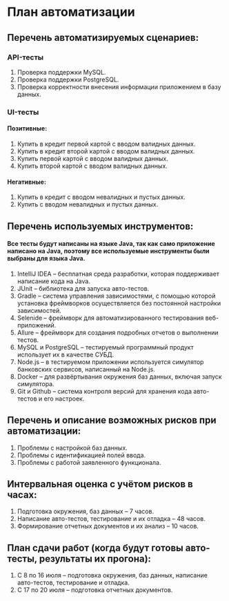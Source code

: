 # План автоматизации

## Перечень автоматизируемых сценариев: 
### API-тесты
1. Проверка поддержки MySQL.
2. Проверка поддержки PostgreSQL.
3. Проверка корректности внесения информации приложением в базу данных.

### UI-тесты
#### Позитивные:
1. Купить в кредит первой картой с вводом валидных данных.
2. Купить в кредит второй картой с вводом валидных данных.
3. Купить первой картой с вводом валидных данных.
4. Купить второй картой с вводом валидных данных.
#### Негативные:
1. Купить в кредит с вводом невалидных и пустых данных.
2. Купить с вводом невалидных и пустых данных.

## Перечень используемых инструментов:
#### Все тесты будут написаны на языке Java, так как само приложение написано на Java, поэтому все используемые инструменты были выбраны для языка Java.
1. IntelliJ IDEA – бесплатная среда разработки, которая поддерживает написание кода на Java.
2. JUnit – библиотека для запуска авто-тестов.
3. Gradle – система управления зависимостями, с помощью которой установка фреймворков осуществляется без постоянной настройки зависимостей.
4. Selenide – фреймворк для автоматизированного тестирования веб-приложений.
5. Allure – фреймворк для создания подробных отчетов о выполнении тестов. 
7. MySQL и PostgreSQL – тестируемый программный продукт использует их в качестве СУБД.
8. Node.js – в тестируемом приложении используется симулятор банковских сервисов, написанный на Node.js.
9. Docker – для развёртывания окружения баз данных, включая запуск симулятора.
10. Git и Github – система контроля версий для хранения кода авто-тестов и его настроек.

## Перечень и описание возможных рисков при автоматизации:
1. Проблемы с настройкой баз данных.
2. Проблемы с идентификацией полей ввода.
3. Проблемы с работой заявленного функционала.

## Интервальная оценка с учётом рисков в часах:
1. Подготовка окружения, баз данных – 7 часов.
2. Написание авто-тестов, тестирование и их отладка – 48 часов.
3. Формирование отчетных документов и их анализ – 10 часов.

## План сдачи работ (когда будут готовы авто-тесты, результаты их прогона):
1. С 8 по 16 июля – подготовка окружения, баз данных, написание авто-тестов, тестирование и отладка.
2. С 17 по 20 июля – подготовка отчетных документов.
